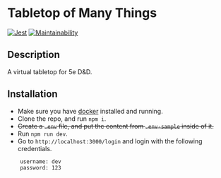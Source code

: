 # Tabletop of Many Things

[![Jest](https://github.com/bsmrdel101/Tabletop-of-Many-Things/actions/workflows/jest.yml/badge.svg)](https://github.com/bsmrdel101/Tabletop-of-Many-Things/actions/workflows/jest.yml) [![Maintainability](https://api.codeclimate.com/v1/badges/3974686a4361bd168cb1/maintainability)](https://codeclimate.com/github/bsmrdel101/Tabletop-of-Many-Things/maintainability)

## Description

A virtual tabletop for 5e D&amp;D.

## Installation
- Make sure you have [docker](https://www.docker.com/) installed and running.
- Clone the repo, and run `npm i`.
- ~~Create a `.env` file, and put the content from `.env-sample` inside of it.~~
- Run `npm run dev`.
- Go to `http://localhost:3000/login` and login with the following credentials.
```
    username: dev
    password: 123
```
